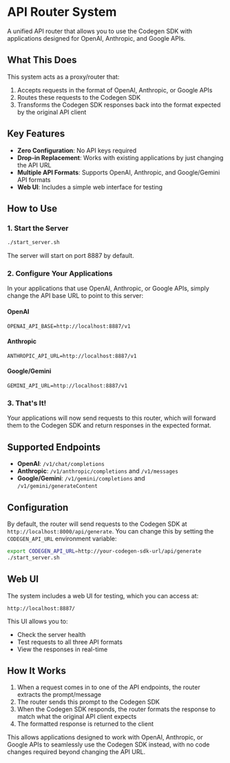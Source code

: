 # API Router System

A unified API router that allows you to use the Codegen SDK with applications designed for OpenAI, Anthropic, and Google APIs.

## What This Does

This system acts as a proxy/router that:

1. Accepts requests in the format of OpenAI, Anthropic, or Google APIs
2. Routes these requests to the Codegen SDK
3. Transforms the Codegen SDK responses back into the format expected by the original API client

## Key Features

- **Zero Configuration**: No API keys required
- **Drop-in Replacement**: Works with existing applications by just changing the API URL
- **Multiple API Formats**: Supports OpenAI, Anthropic, and Google/Gemini API formats
- **Web UI**: Includes a simple web interface for testing

## How to Use

### 1. Start the Server

```bash
./start_server.sh
```

The server will start on port 8887 by default.

### 2. Configure Your Applications

In your applications that use OpenAI, Anthropic, or Google APIs, simply change the API base URL to point to this server:

#### OpenAI

```
OPENAI_API_BASE=http://localhost:8887/v1
```

#### Anthropic

```
ANTHROPIC_API_URL=http://localhost:8887/v1
```

#### Google/Gemini

```
GEMINI_API_URL=http://localhost:8887/v1
```

### 3. That's It!

Your applications will now send requests to this router, which will forward them to the Codegen SDK and return responses in the expected format.

## Supported Endpoints

- **OpenAI**: `/v1/chat/completions`
- **Anthropic**: `/v1/anthropic/completions` and `/v1/messages`
- **Google/Gemini**: `/v1/gemini/completions` and `/v1/gemini/generateContent`

## Configuration

By default, the router will send requests to the Codegen SDK at `http://localhost:8000/api/generate`. You can change this by setting the `CODEGEN_API_URL` environment variable:

```bash
export CODEGEN_API_URL=http://your-codegen-sdk-url/api/generate
./start_server.sh
```

## Web UI

The system includes a web UI for testing, which you can access at:

```
http://localhost:8887/
```

This UI allows you to:
- Check the server health
- Test requests to all three API formats
- View the responses in real-time

## How It Works

1. When a request comes in to one of the API endpoints, the router extracts the prompt/message
2. The router sends this prompt to the Codegen SDK
3. When the Codegen SDK responds, the router formats the response to match what the original API client expects
4. The formatted response is returned to the client

This allows applications designed to work with OpenAI, Anthropic, or Google APIs to seamlessly use the Codegen SDK instead, with no code changes required beyond changing the API URL.

